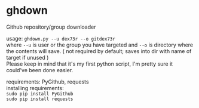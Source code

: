 # ghdown
Github repository/group downloader

usage: `ghdown.py --u dex73r --o gitdex73r`   
where `--u` is user or the group you have targeted and `--o` is directory where the contents will save. ( not required by default; saves into dir with name of target if unused )   
Please keep in mind that it's my first python script, I'm pretty sure it could've been done easier.   
   
requirements: PyGithub, requests   
installing requirements:   
`sudo pip install PyGithub`   
`sudo pip install requests`
